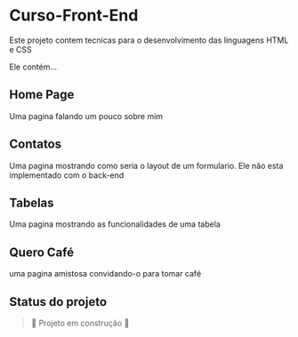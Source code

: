 # Curso-Front-End

Este projeto contem tecnicas para o desenvolvimento das linguagens HTML e CSS

Ele contém...

## Home Page

Uma pagina falando um pouco sobre mim

## Contatos

Uma pagina mostrando como seria o layout de um formulario. Ele não esta implementado com o back-end

## Tabelas

Uma pagina mostrando as funcionalidades de uma tabela

## Quero Café

uma pagina amistosa convidando-o para tomar café


## Status do projeto

> :construction: Projeto em construção :construction:
